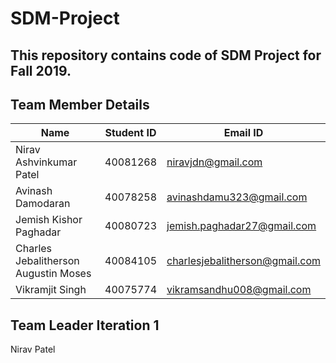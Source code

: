 # SDM-Project

## This repository contains code of SDM Project for Fall 2019.


## Team Member Details

| Name | Student ID | Email ID |
| --- | --- | --- |
| Nirav Ashvinkumar Patel | 40081268 | niravjdn@gmail.com |
| Avinash Damodaran | 40078258 | avinashdamu323@gmail.com |
| Jemish Kishor Paghadar | 40080723 | jemish.paghadar27@gmail.com |
| Charles Jebalitherson Augustin Moses | 40084105  | charlesjebalitherson@gmail.com |
| Vikramjit Singh | 40075774 | vikramsandhu008@gmail.com |

## Team Leader Iteration 1
 Nirav Patel
